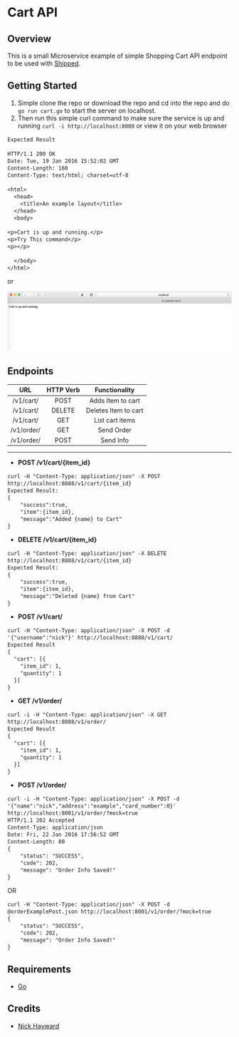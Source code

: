 # Cart API

## Overview
This is a small Microservice example of simple Shopping Cart API endpoint to be used with [Shipped](http://shipped-cisco.com).

## Getting Started
1. Simple clone the repo or download the repo and cd into the repo and do `go run cart.go` to start the server on localhost.
2. Then run this simple curl command to make sure the service is up and running `curl -i http://localhost:8000` or view it on your web browser

```
Expected Result

HTTP/1.1 200 OK
Date: Tue, 19 Jan 2016 15:52:02 GMT
Content-Length: 160
Content-Type: text/html; charset=utf-8

<html>
  <head>
    <title>An example layout</title>
  </head>
  <body>

<p>Cart is up and running.</p>
<p>Try This command</p>
<p></p>

  </body>
</html>

```
or

![](resources/cart_preview.png)

## Endpoints
|URL | HTTP Verb | Functionality |
|:---:|:---:|:---:|
|/v1/cart/<itemID>| POST | Adds Item to cart |
|/v1/cart/<itemID>| DELETE | Deletes Item to cart |
|/v1/cart/| GET | List cart items |
|/v1/order/| GET | Send Order |
|/v1/order/| POST | Send Info |


----------------------------
- **POST /v1/cart/{item_id}**
```
curl -H "Content-Type: application/json" -X POST http://localhost:8888/v1/cart/{item_id}
Expected Result:
{
    "success":true,
    "item":{item_id},
    "message":"Added {name} to Cart"
}
```
- **DELETE /v1/cart/{item_id}**
```
curl -H "Content-Type: application/json" -X DELETE http://localhost:8888/v1/cart/{item_id}
Expected Result:
{
    "success":true,
    "item":{item_id},
    "message":"Deleted {name} from Cart"
}
```
- **POST /v1/cart/**
```
curl -H "Content-Type: application/json" -X POST -d '{"username":"nick"}' http://localhost:8888/v1/cart/
Expected Result
{
  "cart": [{
    "item_id": 1,
    "quantity": 1
  }]
}
```
- **GET /v1/order/**
```
curl -i -H "Content-Type: application/json" -X GET http://localhost:8888/v1/order/
Expected Result
{
  "cart": [{
    "item_id": 1,
    "quantity": 1
  }]
}
```
- **POST /v1/order/**
```
curl -i -H "Content-Type: application/json" -X POST -d '{"name":"nick","address":"example","card_number":0}' http://localhost:8001/v1/order/?mock=true
HTTP/1.1 202 Accepted
Content-Type: application/json
Date: Fri, 22 Jan 2016 17:56:52 GMT
Content-Length: 80
{
    "status": "SUCCESS",
    "code": 202,
    "message": "Order Info Saved!"
}
```
OR
```
curl -H "Content-Type: application/json" -X POST -d @orderExamplePost.json http://localhost:8001/v1/order/?mock=true
{
    "status": "SUCCESS",
    "code": 202,
    "message": "Order Info Saved!"
}
```

## Requirements
* [Go](https://github.com/golang/example)

## Credits
- [Nick Hayward](https://github.com/nehayward)
